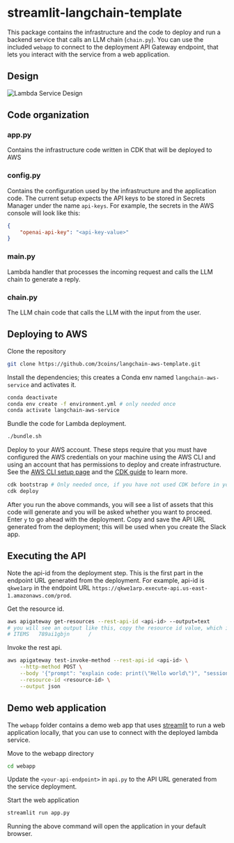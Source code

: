 # streamlit-langchain-template

This package contains the infrastructure and the code to deploy and run a backend service that calls an LLM chain (`chain.py`). You can use the included `webapp` to connect to the deployment API Gateway endpoint, that lets you interact with the service from a web application.

## Design
![Lambda Service Design](./images/service_design.svg)

## Code organization
### app.py
Contains the infrastructure code written in CDK that will be deployed to AWS

### config.py
Contains the configuration used by the infrastructure and the application code. The current setup expects the API keys to be stored in Secrets Manager under the name `api-keys`. For example, the secrets in the AWS console will look like this:
```json
{
    "openai-api-key": "<api-key-value>"
}
```

### main.py
Lambda handler that processes the incoming request and calls the LLM chain to generate a reply. 

### chain.py
The LLM chain code that calls the LLM with the input from the user.

## Deploying to AWS

Clone the repository
```bash
git clone https://github.com/3coins/langchain-aws-template.git
```

Install the dependencies; this creates a Conda env named `langchain-aws-service` and activates it.
```bash
conda deactivate
conda env create -f environment.yml # only needed once
conda activate langchain-aws-service
```

Bundle the code for Lambda deployment.
```bash
./bundle.sh
```

Deploy to your AWS account. These steps require that you must have configured the AWS credentials on your machine using the AWS CLI and using an account that has permissions to deploy and create infrastructure. See the [AWS CLI setup page](https://docs.aws.amazon.com/cli/latest/userguide/getting-started-prereqs.html) and the [CDK guide](https://docs.aws.amazon.com/cdk/v2/guide/getting_started.html) to learn more.
```bash
cdk bootstrap # Only needed once, if you have not used CDK before in your account
cdk deploy
```
After you run the above commands, you will see a list of assets that this code will generate and you will be asked whether you want to proceed. Enter `y` to go ahead with the deployment. Copy and save the API URL generated from the deployment; this will be used when you create the Slack app.

## Executing the API
Note the api-id from the deployment step. This is the first part in the endpoint URL generated from the deployment. For example, api-id is `qkwe1arp` in the endpoint URL `https://qkwe1arp.execute-api.us-east-1.amazonaws.com/prod`.

Get the resource id.
```bash
aws apigateway get-resources --rest-api-id <api-id> --output=text
# you will see an output like this, copy the resource id value, which is 789ai1gbjn in this sample
# ITEMS   789ai1gbjn      /
```

Invoke the rest api.
```bash
aws apigateway test-invoke-method --rest-api-id <api-id> \
    --http-method POST \
    --body '{"prompt": "explain code: print(\"Hello world\")", "session_id": ""}' \
    --resource-id <resource-id> \
    --output json
```

## Demo web application
The `webapp` folder contains a demo web app that uses [streamlit](https://streamlit.io/) to run a web application locally, that you can use to connect with the deployed lambda service. 

Move to the webapp directory
```bash
cd webapp
```

Update the `<your-api-endpoint>` in `api.py` to the API URL generated from the service deployment.

Start the web application
```bash
streamlit run app.py
```

Running the above command will open the application in your default browser.